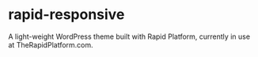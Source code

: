 rapid-responsive
================

A light-weight WordPress theme built with Rapid Platform, currently in use at TheRapidPlatform.com.

